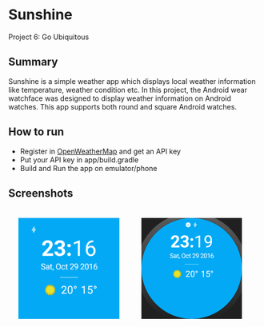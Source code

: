 # Sunshine
Project 6: Go Ubiquitous

## Summary
Sunshine is a simple weather app which displays local weather information like temperature, weather condition etc. In this project, the Android wear watchface was designed to display weather information on Android watches. 
This app supports both round and square Android watches.

## How to run
* Register in [OpenWeatherMap](https://openweathermap.org/) and get an API key
* Put your API key in app/build.gradle
* Build and Run the app on emulator/phone

## Screenshots

<img width="40%" vspace="20" hspace="20" src="https://github.com/nikhilp2208/go_ubiquitous_udacity/blob/master/watchface/src/main/res/drawable-nodpi/preview_digital.png" /> <img width="40%" vspace="20" hspace="20" src="https://github.com/nikhilp2208/go_ubiquitous_udacity/blob/master/watchface/src/main/res/drawable-nodpi/preview_digital_circular.png" />
